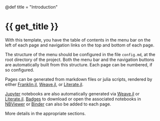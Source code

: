 @def title = "Introduction"

# {{ get_title }}

With this template, you have the table of contents in the menu bar on the left of each page and navigation links on the top and bottom of each page.

The structure of the menu should be configured in the file `config.md`, at the root directory of the project. Both the menu bar and the navigation buttons are automatically built from this structure. Each page can be numbered, if so configured.

Pages can be generated from markdown files or julia scripts, rendered by either [Franklin.jl](https://github.com/tlienart/Franklin.jl), [Weave.jl](https://github.com/JunoLab/Weave.jl), or [Literate.jl](https://github.com/fredrikekre/Literate.jl).

[Jupyter](https://jupyter.org) notebooks are also automatically generated via [Weave.jl](https://github.com/JunoLab/Weave.jl) or [Literate.jl](https://github.com/fredrikekre/Literate.jl). [Badges](https://shields.io) to download or open the associated notebooks in [NBViewer](https://nbviewer.org) or [Binder](https://mybinder.org) can also be added to each page.

More details in the appropriate sections.
